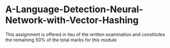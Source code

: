 # A-Language-Detection-Neural-Network-with-Vector-Hashing
This assignment is offered in lieu of the written examination and constitutes the remaining 50% of the total marks for this module
